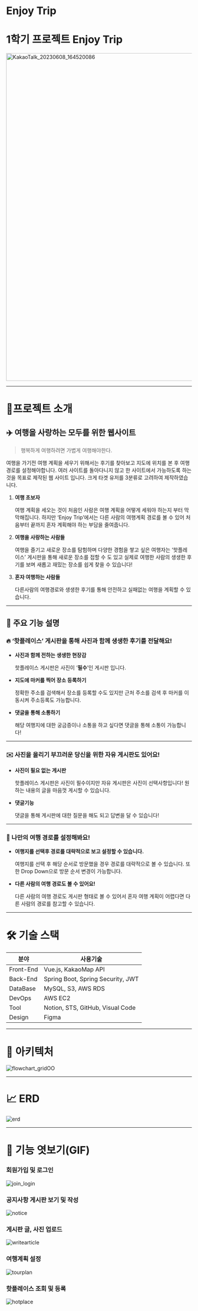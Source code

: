 # Enjoy Trip
# 1학기 프로젝트 Enjoy Trip 
<img width="890" alt="KakaoTalk_20230608_164520086" src="https://github.com/enjoytrip-semifinal/enjoytrip-semi/assets/44702967/e75dffca-acb0-4167-8d0a-b8a2aae1e08b">

- - -
# 📌프로젝트 소개
## ✈️ 여행을 사랑하는 모두를 위한 웹사이트

> 행복하게 여행하려면 가볍게 여행해야한다. 

여행을 가기전 여행 계획을 세우기 위해서는 후기를 찾아보고 지도에 위치를 본 후 여행경로를 설정해야합니다. 여러 사이트를 돌아다니지 않고 한 사이트에서 가능하도록 하는 것을 목표로 제작된 웹 사이트 입니다. 크게 타겟 유저를 3분류로 고려하여 제작하였습니다.

1. **여행 초보자**
    
    여행 계획을 세오는 것이 처음인 사람은 여행 계획을 어떻게 세워야 하는지 부터 막막해집니다. 하지만 ‘Enjoy Trip’에서는 다른 사람의 여행계획 경로를 볼 수 있어 처음부터 끝까지 혼자 계획해야 하는 부담을 줄여줍니다.
    
2. **여행을 사랑하는 사람들**
    
    여행을 즐기고 새로운 장소를 탐험하며 다양한 경험을 쌓고 싶은 여행자는 ‘핫플레이스’ 게시판을 통해 새로운 장소를 접할 수 도 있고 실제로 여행한 사람의 생생한 후기를 보며 새롭고 재밌는 장소를 쉽게 찾을 수 있습니다!
    
3. **혼자 여행하는 사람들**
    
    다른사람의 여행경로와 생생한 후기를 통해 안전하고 실패없는 여행을 계획할 수 있습니다.
    
---

## 🔎 주요 기능 설명
### 🔥 ‘핫플레이스’ 게시판을 통해 사진과 함께 생생한 후기를 전달해요!

- **사진과 함께 전하는 생생한 현장감**
    
    핫플레이스 게시판은 사진이 ‘**필수**’인 게시판 입니다.
    
- **지도에 마커를 찍어 장소 등록하기**
    
    정확한 주소를 검색해서 장소를 등록할 수도 있지만 
    근처 주소를 검색 후 마커를 이동시켜 주소등록도 가능합니다.
    
- **댓글을 통해 소통하기**
    
    해당 여행지에 대한 궁금증이나 소통을 하고 싶다면 댓글을 통해 소통이 가능합니다!
    
- - -
### ✉️ 사진을 올리기 부끄러운 당신을 위한 자유 게시판도 있어요!

- **사진이 필요 없는 게시판**
    
    핫플레이스 게시판은 사진이 필수이지만 자유 게시판은 사진이 선택사항입니다! 
    원하는 내용의 글을 마음껏 게시할 수 있습니다.
    
- **댓글기능**
    
    댓글을 통해 게시판에 대한 질문을 해도 되고 답변을 달 수 있습니다!
    
- - -
### 🚩 나만의 여행 경로를 설정해봐요!

- **여행지를 선택후 경로를 대략적으로 보고 설정할 수 있습니다.**
    
    여행지를 선택 후 해당 순서로 방문했을 경우 경로를 대략적으로 볼 수 있습니다.
    또한 Drop Down으로 방문 순서 변경이 가능합니다.
    
- **다른 사람의 여행 경로도 볼 수 있어요!**
    
    다른 사람의 여행 경로도 게시판 형태로 볼 수 있어서 혼자 여행 계획이 어렵다면 
    다른 사람의 경로를 참고할 수 있습니다.
    
- - -
# 🛠️ 기술 스택

| 분야 | 사용기술 |
| --- | --- |
|  Front-End | Vue.js, KakaoMap API |
| Back-End | Spring Boot, Spring Security, JWT  |
| DataBase | MySQL, S3, AWS RDS |
| DevOps | AWS EC2 |
| Tool | Notion, STS, GitHub, Visual Code |
| Design | Figma |

- - -
# 🧱 아키텍처
![flowchart_gridOO](https://github.com/enjoytrip-semifinal/enjoytrip-semi/assets/44702967/1c7ebf98-48d3-4839-8834-4a271c067f85)

- - -
# 📈 ERD
![erd](https://github.com/enjoytrip-semifinal/enjoytrip-semi/assets/44702967/f53c8bbe-29ac-4c47-be4b-56e38a343703)

- - -
# 🙈 기능 엿보기(GIF)
### 회원가입 및 로그인
![join_login](https://github.com/enjoytrip-semifinal/enjoytrip-semi/assets/44702967/bc047d59-82da-403b-bcb2-b61ae966f4e8)


### 공지사항 게시판 보기 및  작성
![notice](https://github.com/enjoytrip-semifinal/enjoytrip-semi/assets/44702967/73d3d77a-03b9-4eab-ab23-53e3df1dd2a4)


### 게시판 글, 사진 업로드
![writearticle](https://github.com/enjoytrip-semifinal/enjoytrip-semi/assets/44702967/ea100e95-6c11-4378-8bc4-34b21f2e3d3d)


### 여행계획 설정
![tourplan](https://github.com/enjoytrip-semifinal/enjoytrip-semi/assets/44702967/4753c384-c25b-4f87-b9d7-0ae4750a3821)


### 핫플레이스 조회 및 등록
![hotplace](https://github.com/enjoytrip-semifinal/enjoytrip-semi/assets/44702967/2fb6e97a-536b-4fd5-be95-b18e59ba7daf)
